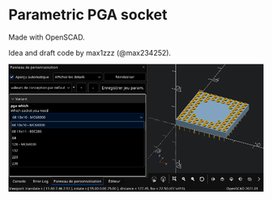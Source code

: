 # Parametric PGA socket

Made with OpenSCAD.

Idea and draft code by max1zzz (@max234252).

![Screenshot](screenshot.png)
